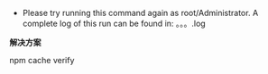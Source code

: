 - Please try running this command again as root/Administrator.
A complete log of this run can be found in:
。。。.log

**解决方案**

npm cache verify
